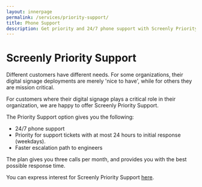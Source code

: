 ```yaml
---
layout: innerpage
permalink: /services/priority-support/
title: Phone Support
description: Get priority and 24/7 phone support with Screenly Priority Support
---
```


# Screenly Priority Support

Different customers have different needs. For some organizations, their digital signage deployments are merely 'nice to have', while for others they are mission critical.

For customers where their digital signage plays a critical role in their organization, we are happy to offer Screenly Priority Support.

The Priority Support option gives you the following:

 * 24/7 phone support
 * Priority for support tickets with at most 24 hours to initial response (weekdays).
 * Faster escalation path to engineers

The plan gives you three calls per month, and provides you with the best possible response time.

You can express interest for Screenly Priority Support [here](http://learn.screenly.io/priority-support).
